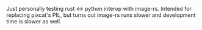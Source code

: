 Just personally testing rust <-> python interop with image-rs. Intended for replacing pixcat's PIL, but turns out image-rs runs slower and development time is slower as well.
